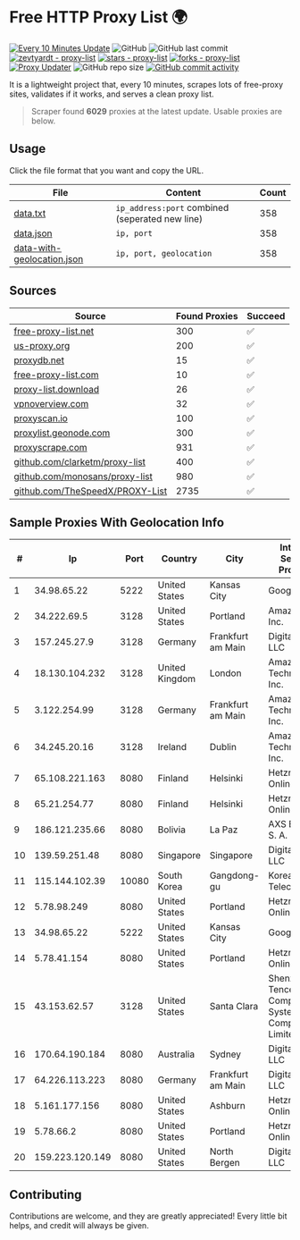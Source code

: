 
# Free HTTP Proxy List 🌍

[![Every 10 Minutes Update](https://github.com/mertguvencli/http-proxy-list/actions/workflows/main.yml/badge.svg?branch=main)](https://github.com/mertguvencli/http-proxy-list/actions/workflows/main.yml)
![GitHub](https://img.shields.io/github/license/mertguvencli/http-proxy-list)
![GitHub last commit](https://img.shields.io/github/last-commit/mertguvencli/http-proxy-list)
[![zevtyardt - proxy-list](https://img.shields.io/static/v1?label=zevtyardt&message=proxy-list&color=blue&logo=github)](https://github.com/zevtyardt/proxy-list "Go to GitHub repo")
[![stars - proxy-list](https://img.shields.io/github/stars/zevtyardt/proxy-list?style=social)](https://github.com/zevtyardt/proxy-list)
[![forks - proxy-list](https://img.shields.io/github/forks/zevtyardt/proxy-list?style=social)](https://github.com/zevtyardt/proxy-list)
[![Proxy Updater](https://github.com/zevtyardt/proxy-list/workflows/Proxy%20Updater/badge.svg)](https://github.com/zevtyardt/proxy-list/actions?query=workflow:"Proxy+Updater")
![GitHub repo size](https://img.shields.io/github/repo-size/zevtyardt/proxy-list)
[![GitHub commit activity](https://img.shields.io/github/commit-activity/m/zevtyardt/proxy-list?logo=commits)](https://github.com/zevtyardt/proxy-list/commits/main)

It is a lightweight project that, every 10 minutes, scrapes lots of free-proxy sites, validates if it works, and serves a clean proxy list.

> Scraper found **6029** proxies at the latest update. Usable proxies are below.

## Usage

Click the file format that you want and copy the URL.

|File|Content|Count|
|----|-------|-----|
|[data.txt](https://raw.githubusercontent.com/mertguvencli/http-proxy-list/main/proxy-list/data.txt)|`ip_address:port` combined (seperated new line)|358|
|[data.json](https://raw.githubusercontent.com/mertguvencli/http-proxy-list/main/proxy-list/data.json)|`ip, port`|358|
|[data-with-geolocation.json](https://raw.githubusercontent.com/mertguvencli/http-proxy-list/main/proxy-list/data-with-geolocation.json)|`ip, port, geolocation`|358|

## Sources

|Source|Found Proxies|Succeed|
|------|-------------|-------|
|[free-proxy-list.net](https://free-proxy-list.net)|300|✅|
|[us-proxy.org](https://www.us-proxy.org)|200|✅|
|[proxydb.net](http://proxydb.net)|15|✅|
|[free-proxy-list.com](https://free-proxy-list.com/?page=&port=&type%5B%5D=http&type%5B%5D=https&up_time=0&search=Search)|10|✅|
|[proxy-list.download](https://www.proxy-list.download/HTTP)|26|✅|
|[vpnoverview.com](https://vpnoverview.com/privacy/anonymous-browsing/free-proxy-servers)|32|✅|
|[proxyscan.io](https://www.proxyscan.io)|100|✅|
|[proxylist.geonode.com](https://proxylist.geonode.com/api/proxy-list?limit=300&page=1&sort_by=lastChecked&sort_type=desc&protocols=http,https)|300|✅|
|[proxyscrape.com](https://api.proxyscrape.com/v2/?request=displayproxies&protocol=http&timeout=10000&country=all&ssl=all&anonymity=all)|931|✅|
|[github.com/clarketm/proxy-list](https://raw.githubusercontent.com/clarketm/proxy-list/master/proxy-list-raw.txt)|400|✅|
|[github.com/monosans/proxy-list](https://raw.githubusercontent.com/monosans/proxy-list/main/proxies/http.txt)|980|✅|
|[github.com/TheSpeedX/PROXY-List](https://raw.githubusercontent.com/TheSpeedX/PROXY-List/master/http.txt)|2735|✅|


## Sample Proxies With Geolocation Info

|#|Ip|Port|Country|City|Internet Service Provider|
|-|--|----|-------|----|-------------------------|
|1|34.98.65.22|5222|United States|Kansas City|Google LLC|
|2|34.222.69.5|3128|United States|Portland|Amazon.com, Inc.|
|3|157.245.27.9|3128|Germany|Frankfurt am Main|DigitalOcean, LLC|
|4|18.130.104.232|3128|United Kingdom|London|Amazon Technologies Inc.|
|5|3.122.254.99|3128|Germany|Frankfurt am Main|Amazon Technologies Inc.|
|6|34.245.20.16|3128|Ireland|Dublin|Amazon Technologies Inc.|
|7|65.108.221.163|8080|Finland|Helsinki|Hetzner Online GmbH|
|8|65.21.254.77|8080|Finland|Helsinki|Hetzner Online GmbH|
|9|186.121.235.66|8080|Bolivia|La Paz|AXS Bolivia S. A.|
|10|139.59.251.48|8080|Singapore|Singapore|DigitalOcean, LLC|
|11|115.144.102.39|10080|South Korea|Gangdong-gu|Korea Telecom|
|12|5.78.98.249|8080|United States|Portland|Hetzner Online GmbH|
|13|34.98.65.22|5222|United States|Kansas City|Google LLC|
|14|5.78.41.154|8080|United States|Portland|Hetzner Online GmbH|
|15|43.153.62.57|3128|United States|Santa Clara|Shenzhen Tencent Computer Systems Company Limited|
|16|170.64.190.184|8080|Australia|Sydney|DigitalOcean, LLC|
|17|64.226.113.223|8080|Germany|Frankfurt am Main|DigitalOcean, LLC|
|18|5.161.177.156|8080|United States|Ashburn|Hetzner Online GmbH|
|19|5.78.66.2|8080|United States|Portland|Hetzner Online GmbH|
|20|159.223.120.149|8080|United States|North Bergen|DigitalOcean, LLC|



## Contributing

Contributions are welcome, and they are greatly appreciated! Every
little bit helps, and credit will always be given.

